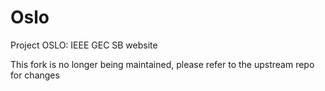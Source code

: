 # Oslo
Project OSLO: IEEE GEC SB website

This fork is no longer being maintained, please refer to the upstream repo for changes
